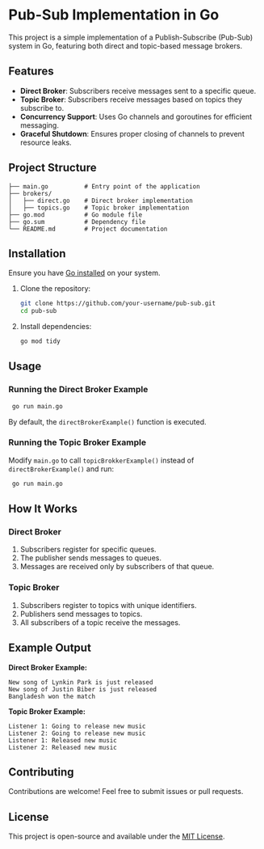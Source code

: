 # Pub-Sub Implementation in Go

This project is a simple implementation of a Publish-Subscribe (Pub-Sub) system in Go, featuring both direct and topic-based message brokers.

## Features

- **Direct Broker**: Subscribers receive messages sent to a specific queue.
- **Topic Broker**: Subscribers receive messages based on topics they subscribe to.
- **Concurrency Support**: Uses Go channels and goroutines for efficient messaging.
- **Graceful Shutdown**: Ensures proper closing of channels to prevent resource leaks.

## Project Structure

```
├── main.go          # Entry point of the application
├── brokers/
│   ├── direct.go    # Direct broker implementation
│   ├── topics.go    # Topic broker implementation
├── go.mod           # Go module file
├── go.sum           # Dependency file
└── README.md        # Project documentation
```

## Installation

Ensure you have [Go installed](https://golang.org/doc/install) on your system.

1. Clone the repository:
   ```sh
   git clone https://github.com/your-username/pub-sub.git
   cd pub-sub
   ```
2. Install dependencies:
   ```sh
   go mod tidy
   ```

## Usage

### Running the Direct Broker Example

```sh
 go run main.go
```

By default, the `directBrokerExample()` function is executed.

### Running the Topic Broker Example

Modify `main.go` to call `topicBrokkerExample()` instead of `directBrokerExample()` and run:

```sh
 go run main.go
```

## How It Works

### Direct Broker

1. Subscribers register for specific queues.
2. The publisher sends messages to queues.
3. Messages are received only by subscribers of that queue.

### Topic Broker

1. Subscribers register to topics with unique identifiers.
2. Publishers send messages to topics.
3. All subscribers of a topic receive the messages.

## Example Output

**Direct Broker Example:**

```
New song of Lynkin Park is just released
New song of Justin Biber is just released
Bangladesh won the match
```

**Topic Broker Example:**

```
Listener 1: Going to release new music
Listener 2: Going to release new music
Listener 1: Released new music
Listener 2: Released new music
```

## Contributing

Contributions are welcome! Feel free to submit issues or pull requests.

## License

This project is open-source and available under the [MIT License](LICENSE).

